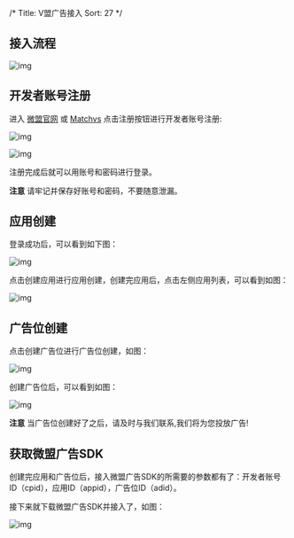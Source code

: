 /*
Title: V盟广告接入
Sort: 27
*/

## 接入流程

![img](http://imgs.matchvs.com/static/V1.png) 

## 开发者账号注册

进入 [微盟官网](http://union.matchvs.com) 或 [Matchvs](http://www.matchvs.com/home) 点击注册按钮进行开发者账号注册:

![img](http://imgs.matchvs.com/static/v2.png) 

![img](http://imgs.matchvs.com/static/v3.png)

注册完成后就可以用账号和密码进行登录。

**注意** 请牢记并保存好账号和密码，不要随意泄漏。

##  应用创建

登录成功后，可以看到如下图：

![img](http://imgs.matchvs.com/static/v4.png)

点击创建应用进行应用创建，创建完应用后，点击左侧应用列表，可以看到如图：

![img](http://imgs.matchvs.com/static/v5.png)

## 广告位创建

点击创建广告位进行广告位创建，如图：

![img](http://imgs.matchvs.com/static/v6.png)

创建广告位后，可以看到如图：

![img](http://imgs.matchvs.com/static/v7.png)

**注意**   当广告位创建好了之后，请及时与我们联系,我们将为您投放广告!

## 获取微盟广告SDK

创建完应用和广告位后，接入微盟广告SDK的所需要的参数都有了：开发者账号ID（cpid），应用ID（appid），广告位ID（adid）。

接下来就下载微盟广告SDK并接入了，如图：

![img](http://imgs.matchvs.com/static/v8.png)